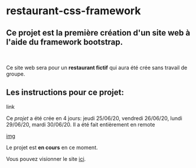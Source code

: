 # restaurant-css-framework

Ce projet est la première création d'un site web à l'aide du framework **bootstrap**.
-
<br>

Ce site web sera pour un **restaurant fictif** qui aura été crée sans travail de groupe.


Les instructions pour ce projet:
----
link


Ce *projet* a été crée en 4 jours: jeudi 25/06/20, vendredi 26/06/20, lundi 29/06/20, mardi 30/06/20.
Il a été fait entièrement en remote


[img]()


Le projet est **en cours** en ce moment.


Vous pouvez visionner le site [ici]().



